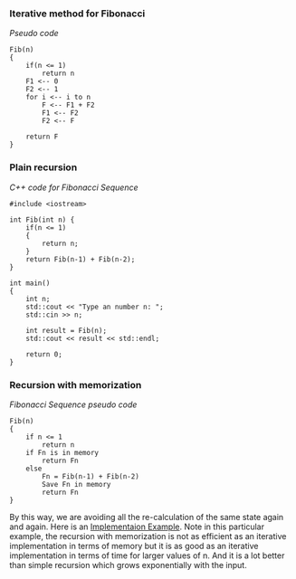 ### Iterative method for Fibonacci
_Pseudo code_

```
Fib(n)
{
    if(n <= 1)
        return n
    F1 <-- 0
    F2 <-- 1
    for i <-- i to n
        F <-- F1 + F2
        F1 <-- F2
        F2 <-- F
    
    return F
}
```


### Plain recursion
_C++ code for Fibonacci Sequence_
```
#include <iostream>

int Fib(int n) {
    if(n <= 1)
    {
        return n;
    }
    return Fib(n-1) + Fib(n-2);
}

int main()
{
    int n;
    std::cout << "Type an number n: ";
    std::cin >> n;

    int result = Fib(n);
    std::cout << result << std::endl;

    return 0;
}
```

### Recursion with memorization

_Fibonacci Sequence pseudo code_

```
Fib(n)
{
    if n <= 1
        return n
    if Fn is in memory 
        return Fn
    else
        Fn = Fib(n-1) + Fib(n-2)
        Save Fn in memory
        return Fn
}
```

By this way, we are avoiding all the re-calculation of the same state again and again. Here is an [Implementaion Example](fibo_with_memorization.cpp). Note in this particular example, the recursion with memorization is not as efficient as an iterative implementation in terms of memory but it is as good as an iterative implementation in terms of time for larger values of n. And it is a lot better than simple recursion which grows exponentially with the input.
